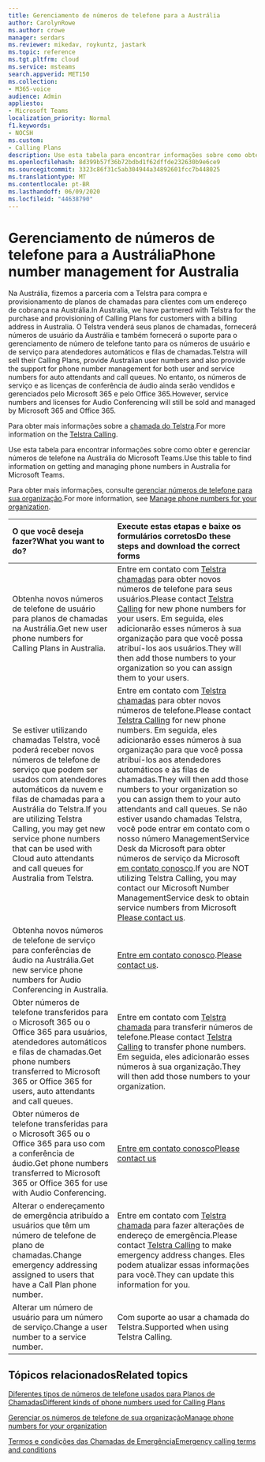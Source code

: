 ```yaml
---
title: Gerenciamento de números de telefone para a Austrália
author: CarolynRowe
ms.author: crowe
manager: serdars
ms.reviewer: mikedav, roykuntz, jastark
ms.topic: reference
ms.tgt.pltfrm: cloud
ms.service: msteams
search.appverid: MET150
ms.collection:
- M365-voice
audience: Admin
appliesto:
- Microsoft Teams
localization_priority: Normal
f1.keywords:
- NOCSH
ms.custom:
- Calling Plans
description: Use esta tabela para encontrar informações sobre como obter e gerenciar números de telefone na Austrália do Microsoft Teams.
ms.openlocfilehash: 8d399b57f36b72bdbd1f62dffde232630b9e6ce9
ms.sourcegitcommit: 3323c86f31c5ab304944a34892601fcc7b448025
ms.translationtype: MT
ms.contentlocale: pt-BR
ms.lasthandoff: 06/09/2020
ms.locfileid: "44638790"
---
```

# <a name="phone-number-management-for-australia"></a><span data-ttu-id="c0a79-103">Gerenciamento de números de telefone para a Austrália</span><span class="sxs-lookup"><span data-stu-id="c0a79-103">Phone number management for Australia</span></span>
<span data-ttu-id="c0a79-104">Na Austrália, fizemos a parceria com a Telstra para compra e provisionamento de planos de chamadas para clientes com um endereço de cobrança na Austrália.</span><span class="sxs-lookup"><span data-stu-id="c0a79-104">In Australia, we have partnered with Telstra for the purchase and provisioning of Calling Plans for customers with a billing address in Australia.</span></span> <span data-ttu-id="c0a79-105">O Telstra venderá seus planos de chamadas, fornecerá números de usuário da Austrália e também fornecerá o suporte para o gerenciamento de número de telefone tanto para os números de usuário e de serviço para atendedores automáticos e filas de chamadas.</span><span class="sxs-lookup"><span data-stu-id="c0a79-105">Telstra will sell their Calling Plans, provide Australian user numbers and also provide the support for phone number management for both user and service numbers for auto attendants and call queues.</span></span> <span data-ttu-id="c0a79-106">No entanto, os números de serviço e as licenças de conferência de áudio ainda serão vendidos e gerenciados pelo Microsoft 365 e pelo Office 365.</span><span class="sxs-lookup"><span data-stu-id="c0a79-106">However, service numbers and licenses for Audio Conferencing will still be sold and managed by Microsoft 365 and Office 365.</span></span>

<span data-ttu-id="c0a79-107">Para obter mais informações sobre a [chamada do Telstra](https://aka.ms/TelstraVoicePlan).</span><span class="sxs-lookup"><span data-stu-id="c0a79-107">For more information on the [Telstra Calling](https://aka.ms/TelstraVoicePlan).</span></span>

<span data-ttu-id="c0a79-108">Use esta tabela para encontrar informações sobre como obter e gerenciar números de telefone na Austrália do Microsoft Teams.</span><span class="sxs-lookup"><span data-stu-id="c0a79-108">Use this table to find information on getting and managing phone numbers in Australia for Microsoft Teams.</span></span>

<span data-ttu-id="c0a79-109">Para obter mais informações, consulte [gerenciar números de telefone para sua organização](manage-phone-numbers-for-your-organization.md).</span><span class="sxs-lookup"><span data-stu-id="c0a79-109">For more information, see  [Manage phone numbers for your organization](manage-phone-numbers-for-your-organization.md).</span></span>
  
|<span data-ttu-id="c0a79-110">**O que você deseja fazer?**</span><span class="sxs-lookup"><span data-stu-id="c0a79-110">**What you want to do?**</span></span>|<span data-ttu-id="c0a79-111">**Execute estas etapas e baixe os formulários corretos**</span><span class="sxs-lookup"><span data-stu-id="c0a79-111">**Do these steps and download the correct forms**</span></span>|
|:-----|:-----|
|<span data-ttu-id="c0a79-112">Obtenha novos números de telefone de usuário para planos de chamadas na Austrália.</span><span class="sxs-lookup"><span data-stu-id="c0a79-112">Get new user phone numbers for Calling Plans in Australia.</span></span>   <br/> |<span data-ttu-id="c0a79-113">Entre em contato com [Telstra chamadas](https://aka.ms/TelstraVoicePlan) para obter novos números de telefone para seus usuários.</span><span class="sxs-lookup"><span data-stu-id="c0a79-113">Please contact [Telstra Calling](https://aka.ms/TelstraVoicePlan) for new phone numbers for your users.</span></span> <span data-ttu-id="c0a79-114">Em seguida, eles adicionarão esses números à sua organização para que você possa atribuí-los aos usuários.</span><span class="sxs-lookup"><span data-stu-id="c0a79-114">They will then add those numbers to your organization so you can assign them to your users.</span></span> <br/>
|<span data-ttu-id="c0a79-115">Se estiver utilizando chamadas Telstra, você poderá receber novos números de telefone de serviço que podem ser usados com atendedores automáticos da nuvem e filas de chamadas para a Austrália do Telstra.</span><span class="sxs-lookup"><span data-stu-id="c0a79-115">If you are utilizing Telstra Calling, you may get new service phone numbers that can be used with Cloud auto attendants and call queues for Australia from Telstra.</span></span> <br/> |<span data-ttu-id="c0a79-116">Entre em contato com [Telstra chamadas](https://aka.ms/TelstraVoicePlan) para obter novos números de telefone.</span><span class="sxs-lookup"><span data-stu-id="c0a79-116">Please contact [Telstra Calling](https://aka.ms/TelstraVoicePlan) for new phone numbers.</span></span> <span data-ttu-id="c0a79-117">Em seguida, eles adicionarão esses números à sua organização para que você possa atribuí-los aos atendedores automáticos e às filas de chamadas.</span><span class="sxs-lookup"><span data-stu-id="c0a79-117">They will then add those numbers to your organization so you can assign them to your auto attendants and call queues.</span></span> <span data-ttu-id="c0a79-118">Se não estiver usando chamadas Telstra, você pode entrar em contato com o nosso número ManagementService Desk da Microsoft para obter números de serviço da Microsoft [em contato conosco](mailto:ptnapac@microsoft.com).</span><span class="sxs-lookup"><span data-stu-id="c0a79-118">If you are NOT utilizing Telstra Calling, you may contact our Microsoft Number ManagementService desk to obtain service numbers from Microsoft [Please contact us](mailto:ptnapac@microsoft.com).</span></span> <br/>|
|<span data-ttu-id="c0a79-119">Obtenha novos números de telefone de serviço para conferências de áudio na Austrália.</span><span class="sxs-lookup"><span data-stu-id="c0a79-119">Get new service phone numbers for Audio Conferencing in Australia.</span></span>   <br/> |<span data-ttu-id="c0a79-120">[Entre em contato conosco](mailto:ptnapac@microsoft.com).</span><span class="sxs-lookup"><span data-stu-id="c0a79-120">[Please contact us](mailto:ptnapac@microsoft.com).</span></span>|
|<span data-ttu-id="c0a79-121">Obter números de telefone transferidos para o Microsoft 365 ou o Office 365 para usuários, atendedores automáticos e filas de chamadas.</span><span class="sxs-lookup"><span data-stu-id="c0a79-121">Get phone numbers transferred to Microsoft 365 or Office 365 for users, auto attendants and call queues.</span></span>  <br/> |<span data-ttu-id="c0a79-122">Entre em contato com [Telstra chamada](https://aka.ms/TelstraVoicePlan) para transferir números de telefone.</span><span class="sxs-lookup"><span data-stu-id="c0a79-122">Please contact [Telstra Calling](https://aka.ms/TelstraVoicePlan) to transfer phone numbers.</span></span> <span data-ttu-id="c0a79-123">Em seguida, eles adicionarão esses números à sua organização.</span><span class="sxs-lookup"><span data-stu-id="c0a79-123">They will then add those numbers to your organization.</span></span>  <br/> |
|<span data-ttu-id="c0a79-124">Obter números de telefone transferidas para o Microsoft 365 ou o Office 365 para uso com a conferência de áudio.</span><span class="sxs-lookup"><span data-stu-id="c0a79-124">Get phone numbers transferred to Microsoft 365 or Office 365 for use with Audio Conferencing.</span></span>  |[<span data-ttu-id="c0a79-125">Entre em contato conosco</span><span class="sxs-lookup"><span data-stu-id="c0a79-125">Please contact us</span></span>](mailto:ptnapac@microsoft.com) |
|<span data-ttu-id="c0a79-126">Alterar o endereçamento de emergência atribuído a usuários que têm um número de telefone de plano de chamadas.</span><span class="sxs-lookup"><span data-stu-id="c0a79-126">Change emergency addressing assigned to users that have a Call Plan phone number.</span></span> |<span data-ttu-id="c0a79-127">Entre em contato com [Telstra chamada](https://aka.ms/TelstraVoicePlan) para fazer alterações de endereço de emergência.</span><span class="sxs-lookup"><span data-stu-id="c0a79-127">Please contact [Telstra Calling](https://aka.ms/TelstraVoicePlan) to make emergency address changes.</span></span> <span data-ttu-id="c0a79-128">Eles podem atualizar essas informações para você.</span><span class="sxs-lookup"><span data-stu-id="c0a79-128">They can update this information for you.</span></span>|
|<span data-ttu-id="c0a79-129">Alterar um número de usuário para um número de serviço.</span><span class="sxs-lookup"><span data-stu-id="c0a79-129">Change a user number to a service number.</span></span> |<span data-ttu-id="c0a79-130">Com suporte ao usar a chamada do Telstra.</span><span class="sxs-lookup"><span data-stu-id="c0a79-130">Supported when using Telstra Calling.</span></span>

## <a name="related-topics"></a><span data-ttu-id="c0a79-131">Tópicos relacionados</span><span class="sxs-lookup"><span data-stu-id="c0a79-131">Related topics</span></span>

[<span data-ttu-id="c0a79-132">Diferentes tipos de números de telefone usados para Planos de Chamadas</span><span class="sxs-lookup"><span data-stu-id="c0a79-132">Different kinds of phone numbers used for Calling Plans</span></span>](../different-kinds-of-phone-numbers-used-for-calling-plans.md)

[<span data-ttu-id="c0a79-133">Gerenciar os números de telefone de sua organização</span><span class="sxs-lookup"><span data-stu-id="c0a79-133">Manage phone numbers for your organization</span></span>](manage-phone-numbers-for-your-organization.md)

[<span data-ttu-id="c0a79-134">Termos e condições das Chamadas de Emergência</span><span class="sxs-lookup"><span data-stu-id="c0a79-134">Emergency calling terms and conditions</span></span>](../emergency-calling-terms-and-conditions.md)

